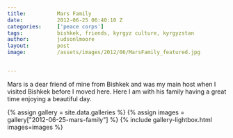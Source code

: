 ```yaml
---
title:			Mars Family
date:			2012-06-25 06:40:10 Z
categories:		['peace corps']
tags:			bishkek, friends, kyrgyz culture, kyrgyzstan
author:			judsonlmoore
layout:			post
image:			/assets/images/2012/06/MarsFamily_featured.jpg


---
```


Mars is a dear friend of mine from Bishkek and was my main host when I visited Bishkek before I moved here. Here I am with his family having a great time enjoying a beautiful day.

{% assign gallery = site.data.galleries %}
{% assign images = gallery["2012-06-25-mars-family"] %}
{% include gallery-lightbox.html images=images %}
